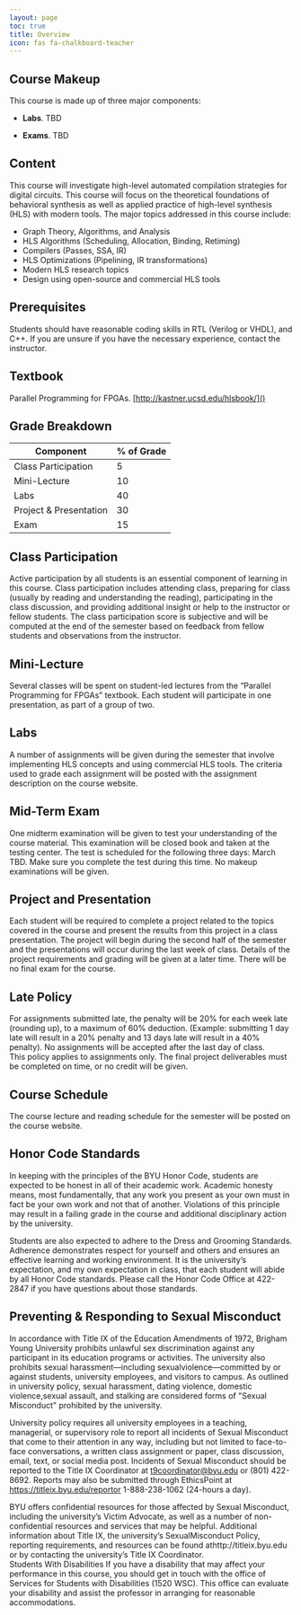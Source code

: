 ```yaml
---
layout: page
toc: true
title: Overview
icon: fas fa-chalkboard-teacher
---
```


## Course Makeup

This course is made up of three major components:

- **Labs**. TBD

- **Exams**. TBD

## Content

This course will investigate high-level automated compilation strategies for digital circuits. This course will focus on the theoretical foundations of behavioral synthesis as well as applied practice of high-level synthesis (HLS) with modern tools. The major topics addressed in this course include: 
* Graph Theory, Algorithms, and Analysis
* HLS Algorithms (Scheduling, Allocation, Binding, Retiming)
* Compilers (Passes, SSA, IR)
* HLS Optimizations (Pipelining, IR transformations)
* Modern HLS research topics
* Design using open-source and commercial HLS tools


## Prerequisites

Students should have reasonable coding skills in RTL (Verilog or VHDL), and C++.  If you are unsure if you have the necessary experience, contact the instructor.

## Textbook

Parallel Programming for FPGAs.  [http://kastner.ucsd.edu/hlsbook/]()


## Grade Breakdown

| Component | % of Grade |
|-----------|------------|
| Class Participation      | 5         |
| Mini-Lecture | 10         |
| Labs  | 40         |
| Project & Presentation     | 30         |
| Exam     | 15         |



## Class Participation
Active participation by all students is an essential component of learning in this course. Class participation includes attending class, preparing for class (usually by reading and understanding the reading), participating in the class discussion, and providing additional insight or help to the instructor or fellow students. The class participation score is subjective and will be computed at the end of the semester based on feedback from fellow students and observations from the instructor.

## Mini-Lecture
Several classes will be spent on student-led lectures from the “Parallel Programming for FPGAs” textbook.   Each student will participate in one presentation, as part of a group of two.

## Labs
A number of assignments will be given during the semester that involve implementing HLS concepts and using commercial HLS tools. The criteria used to grade each assignment will be posted with the assignment description on the course website.

## Mid-Term Exam
One midterm examination will be given to test your understanding of the course material.  This examination will be closed book and taken at the testing center.  The test is scheduled for the following three days: March TBD. Make sure you complete the test during this time. No makeup examinations will be given.

## Project and Presentation
Each student will be required to complete a project related to the topics covered in the course and present the results from this project in a class presentation. The project will begin during the second half of the semester and the presentations will occur during the last week of class. Details of the project requirements and grading will be given at a later time.
There will be no final exam for the course.

## Late Policy
For assignments submitted late, the penalty will be 20% for each week late (rounding up), to a maximum of 60% deduction.  (Example: submitting 1 day late will result in a 20% penalty and 13 days late will result in a 40% penalty).  No assignments will be accepted after the last day of class.  
This policy applies to assignments only.  The final project deliverables must be completed on time, or no credit will be given.

## Course Schedule
The course lecture and reading schedule for the semester will be posted on the course website. 

## Honor Code Standards
In keeping with the principles of the BYU Honor Code, students are expected to be honest in all of their academic work.  Academic honesty means, most fundamentally, that any work you present as your own must in fact be your own work and not that of another.  Violations of this principle may result in a failing grade in the course and additional disciplinary action by the university. 

Students are also expected to adhere to the Dress and Grooming Standards.  Adherence demonstrates respect for yourself and others and ensures an effective learning and working environment.  It is the university’s expectation, and my own expectation in class, that each student will abide by all Honor Code standards.  Please call the Honor Code Office at 422-2847 if you have questions about those standards.

## Preventing & Responding to Sexual Misconduct
 
In accordance with Title IX of the Education Amendments of 1972, Brigham Young University prohibits unlawful sex discrimination against any participant in its education programs or activities. The university also prohibits sexual harassment—including sexualviolence—committed by or against students, university employees, and visitors to campus. As outlined in university policy, sexual harassment, dating violence, domestic violence,sexual assault, and stalking are considered forms of "Sexual Misconduct" prohibited by the university.
 
University policy requires all university employees in a teaching, managerial, or supervisory role to report all incidents of Sexual Misconduct that come to their attention in any way, including but not limited to face-to-face conversations, a written class assignment or paper, class discussion, email, text, or social media post.  Incidents of Sexual Misconduct should be reported to the Title IX Coordinator at t9coordinator@byu.edu or (801) 422-8692.  Reports may also be submitted through EthicsPoint at https://titleix.byu.edu/reportor 1-888-238-1062 (24-hours a day).
 
BYU offers confidential resources for those affected by Sexual Misconduct, including the university’s Victim Advocate, as well as a number of non-confidential resources and services that may be helpful. Additional information about Title IX, the university’s SexualMisconduct Policy, reporting requirements, and resources can be found athttp://titleix.byu.edu or by contacting the university’s Title IX Coordinator.  
Students With Disabilities 
If you have a disability that may affect your performance in this course, you should get in touch with the office of Services for Students with Disabilities (1520 WSC).  This office can evaluate your disability and assist the professor in arranging for reasonable accommodations.    
  

